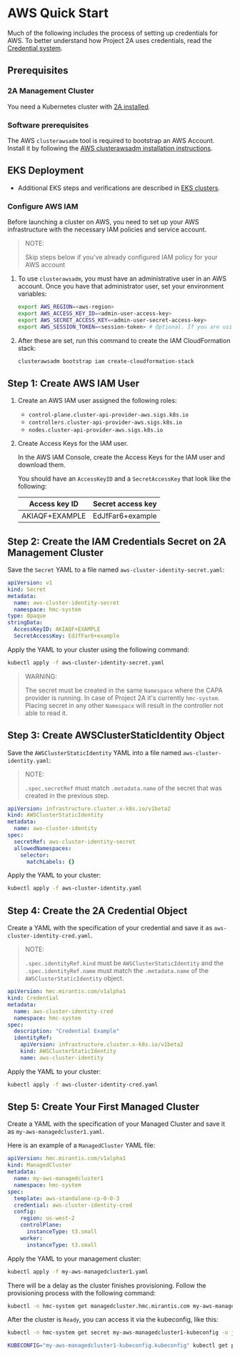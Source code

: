 # AWS Quick Start

Much of the following includes the process of setting up credentials for AWS.
To better understand how Project 2A uses credentials, read the
[Credential system](../credential/main.md).

## Prerequisites

### 2A Management Cluster

You need a Kubernetes cluster with [2A installed](2a-installation.md).

### Software prerequisites

The AWS `clusterawsadm` tool is required to bootstrap an AWS Account. Install it
by following the [AWS clusterawsadm installation instructions](https://github.com/kubernetes-sigs/cluster-api-provider-aws?tab=readme-ov-file#clusterawsadm).

## EKS Deployment

- Additional EKS steps and verifications are described in [EKS clusters](../eks/main.md).

### Configure AWS IAM

Before launching a cluster on AWS, you need to set up your AWS infrastructure
with the necessary IAM policies and service account.

> NOTE:
> 
> Skip steps below if you've already configured IAM policy for your AWS account

1. To use `clusterawsadm`, you must have an administrative user in an AWS
   account. Once you have that administrator user, set your environment
   variables:

    ```bash
    export AWS_REGION=<aws-region>
    export AWS_ACCESS_KEY_ID=<admin-user-access-key>
    export AWS_SECRET_ACCESS_KEY=<admin-user-secret-access-key>
    export AWS_SESSION_TOKEN=<session-token> # Optional. If you are using Multi-Factor Auth.
    ```

2. After these are set, run this command to create the IAM CloudFormation stack:

    ```bash
    clusterawsadm bootstrap iam create-cloudformation-stack
    ```

## Step 1: Create AWS IAM User

1. Create an AWS IAM user assigned the following roles:

    - `control-plane.cluster-api-provider-aws.sigs.k8s.io`
    - `controllers.cluster-api-provider-aws.sigs.k8s.io`
    - `nodes.cluster-api-provider-aws.sigs.k8s.io`

2. Create Access Keys for the IAM user.

    In the AWS IAM Console, create the Access Keys for the IAM user and download
    them.

    You should have an `AccessKeyID` and a `SecretAccessKey` that look like the
    following:

    | Access key ID      | Secret access key   |
    |--------------------|---------------------|
    | AKIAQF+EXAMPLE     | EdJfFar6+example    |

## Step 2: Create the IAM Credentials Secret on 2A Management Cluster

Save the `Secret` YAML to a file named `aws-cluster-identity-secret.yaml`:

```yaml
apiVersion: v1
kind: Secret
metadata:
  name: aws-cluster-identity-secret
  namespace: hmc-system
type: Opaque
stringData:
  AccessKeyID: AKIAQF+EXAMPLE
  SecretAccessKey: EdJfFar6+example
```

Apply the YAML to your cluster using the following command:

```bash
kubectl apply -f aws-cluster-identity-secret.yaml
```

> WARNING:
> 
> The secret must be created in the same `Namespace` where the CAPA provider is
> running. In case of Project 2A it's currently `hmc-system`. Placing secret in
> any other `Namespace` will result in the controller not able to read it.

## Step 3: Create AWSClusterStaticIdentity Object

Save the `AWSClusterStaticIdentity` YAML into a file named
`aws-cluster-identity.yaml`:

> NOTE:
> 
> `.spec.secretRef` must match `.metadata.name` of the secret that was created in
> the previous step.

```yaml
apiVersion: infrastructure.cluster.x-k8s.io/v1beta2
kind: AWSClusterStaticIdentity
metadata:
  name: aws-cluster-identity
spec:
  secretRef: aws-cluster-identity-secret
  allowedNamespaces:
    selector:
      matchLabels: {}
```

Apply the YAML to your cluster:

```bash
kubectl apply -f aws-cluster-identity.yaml
```

## Step 4: Create the 2A Credential Object

Create a YAML with the specification of your credential and save it as
`aws-cluster-identity-cred.yaml`.

> NOTE:
> 
> `.spec.identityRef.kind` must be `AWSClusterStaticIdentity` and the
> `.spec.identityRef.name` must match the `.metadata.name` of the
> `AWSClusterStaticIdentity` object.

```yaml
apiVersion: hmc.mirantis.com/v1alpha1
kind: Credential
metadata:
  name: aws-cluster-identity-cred
  namespace: hmc-system
spec:
  description: "Credential Example"
  identityRef:
    apiVersion: infrastructure.cluster.x-k8s.io/v1beta2
    kind: AWSClusterStaticIdentity
    name: aws-cluster-identity
```

Apply the YAML to your cluster:

```bash
kubectl apply -f aws-cluster-identity-cred.yaml
```

## Step 5: Create Your First Managed Cluster

Create a YAML with the specification of your Managed Cluster and save it as
`my-aws-managedcluster1.yaml`.

Here is an example of a `ManagedCluster` YAML file:

```yaml
apiVersion: hmc.mirantis.com/v1alpha1
kind: ManagedCluster
metadata:
  name: my-aws-managedcluster1
  namespace: hmc-system
spec:
  template: aws-standalone-cp-0-0-3
  credential: aws-cluster-identity-cred
  config:
    region: us-west-2
    controlPlane:
      instanceType: t3.small
    worker:
      instanceType: t3.small
```

Apply the YAML to your management cluster:

```bash
kubectl apply -f my-aws-managedcluster1.yaml
```

There will be a delay as the cluster finishes provisioning. Follow the
provisioning process with the following command:

```bash
kubectl -n hmc-system get managedcluster.hmc.mirantis.com my-aws-managedcluster1 --watch
```

After the cluster is `Ready`, you can access it via the kubeconfig, like this:

```bash
kubectl -n hmc-system get secret my-aws-managedcluster1-kubeconfig -o jsonpath='{.data.value}' | base64 -d > my-aws-managedcluster1-kubeconfig.kubeconfig
```

```bash
KUBECONFIG="my-aws-managedcluster1-kubeconfig.kubeconfig" kubectl get pods -A
```
